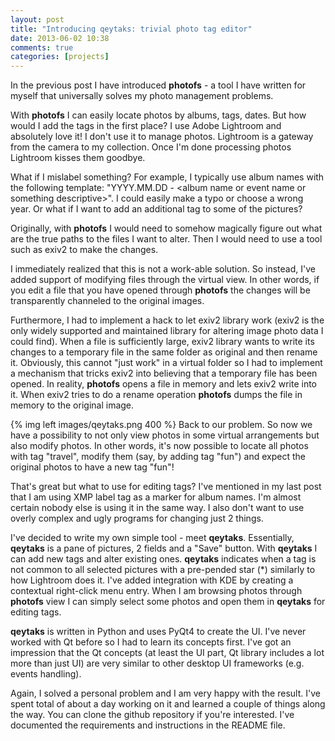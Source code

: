 ```yaml
---
layout: post
title: "Introducing qeytaks: trivial photo tag editor"
date: 2013-06-02 10:38
comments: true
categories: [projects]
---
```


In the previous post I have introduced **photofs** - a tool I have written for myself that universally solves my photo management problems.

With **photofs** I can easily locate photos by albums, tags, dates. But how would I add the tags in the first place? I use Adobe Lightroom and absolutely love it! I don't use it to manage photos. Lightroom is a gateway from the camera to my collection. Once I'm done processing photos Lightroom kisses them goodbye.

<!-- more -->

What if I mislabel something? For example, I typically use album names with the following template: "YYYY.MM.DD - &lt;album name or event name or something descriptive&gt;". I could easily make a typo or choose a wrong year. Or what if I want to add an additional tag to some of the pictures?

Originally, with **photofs** I would need to somehow magically figure out what are the true paths to the files I want to alter. Then I would need to use a tool such as exiv2 to make the changes.

I immediately realized that this is not a work-able solution. So instead, I've added support of modifying files through the virtual view. In other words, if you edit a file that you have opened through **photofs** the changes will be transparently channeled to the original images.

Furthermore, I had to implement a hack to let exiv2 library work (exiv2 is the only widely supported and maintained library for altering image photo data I could find). When a file is sufficiently large, exiv2 library wants to write its changes to a temporary file in the same folder as original and then rename it. Obviously, this cannot "just work" in a virtual folder so I had to implement a mechanism that tricks exiv2 into believing that a temporary file has been opened. In reality, **photofs** opens a file in memory and lets exiv2 write into it. When exiv2 tries to do a rename operation **photofs** dumps the file in memory to the original image.

{% img left images/qeytaks.png 400 %} Back to our problem. So now we have a possibility to not only view photos in some virtual arrangements but also modify photos. In other words, it's now possible to locate all photos with tag "travel", modify them (say, by adding tag "fun") and expect the original photos to have a new tag "fun"!

That's great but what to use for editing tags? I've mentioned in my last post that I am using XMP label tag as a marker for album names. I'm almost certain nobody else is using it in the same way. I also don't want to use overly complex and ugly programs for changing just 2 things.

I've decided to write my own simple tool - meet **qeytaks**. Essentially, **qeytaks** is a pane of pictures, 2 fields and a "Save" button. With **qeytaks** I can add new tags and alter existing ones. **qeytaks** indicates when a tag is not common to all selected pictures with a pre-pended star (*) similarly to how Lightroom does it. I've added integration with KDE by creating a contextual right-click menu entry. When I am browsing photos through **photofs** view I can simply select some photos and open them in **qeytaks** for editing tags.

**qeytaks** is written in Python and uses PyQt4 to create the UI. I've never worked with Qt before so I had to learn its concepts first. I've got an impression that the Qt concepts (at least the UI part, Qt library includes a lot more than just UI) are very similar to other desktop UI frameworks (e.g. events handling).

Again, I solved a personal problem and I am very happy with the result. I've spent total of about a day working on it and learned a couple of things along the way. You can clone the github repository if you're interested. I've documented the requirements and instructions in the README file.
